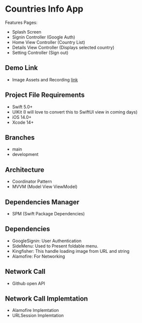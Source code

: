 #  Countries Info App
Features Pages:
- Splash Screen
- Signin Controller (Google Auth)
- Home View Controller (Country List)
- Details View Controller (Displays selected country)
- Setting Controller (Sign out)


## Demo Link
- Image Assets and Recording [link](https://drive.google.com/drive/folders/1S8acB21JKgUImyYkqiWOeI76iK8GYqL1?usp=share_link)


## Project File Requirements
- Swift 5.0+
- UIKit (I will love to convert this to SwiftUI view in coming days)
- iOS 14.0+
- Xcode 14+


## Branches
- main
- development


## Architecture
- Coordinator Pattern
- MVVM (Model View ViewModel)


## Dependencies Manager
- SPM (Swift Package Dependencies)


## Dependencies
- GoogleSignin: User Authentication
- SideMenu: Used to Present foldable menu.
- Kingfisher: This handle loading image from URL and string
- Alamofire: For Networking


## Network Call
- Github open API


## Network Call Implemtation
- Alamofire Implemtation
- URLSession Implemtation
